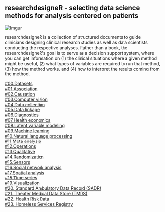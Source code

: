## researchdesigneR - selecting data science methods for analysis centered on patients

<!--  * logo - insert logo from Bruna --> 

![Imgur](https://imgur.com/a/TmDyWIK.png)

researchdesigneR is a collection of structured documents to guide clinicians designing clinical research studies as well as data scientists conducting the respective analyses. Rather than a book, the researchdesigneR's goal is to serve as a decision support system, where you can get information on (1) the clinical situations where a given method might be useful, (2) what types of variables are required to run that method, (3) how the method works, and (4) how to interpret the results coming from the method.



[#00.Datasets](https://github.com/sporedata/researchdesigneR/wiki/%2300.Datasets)   
[#01.Association](https://github.com/sporedata/researchdesigneR/wiki/%2301.Association)   
[#02.Causation](https://github.com/sporedata/researchdesigneR/wiki/%2302.Causation)   
[#03.Computer vision](https://github.com/sporedata/researchdesigneR/wiki/%2303.Computer-vision)   
[#04.Data collection](https://github.com/sporedata/researchdesigneR/wiki/%2304.Data-collection)   
[#05.Data linkage](https://github.com/sporedata/researchdesigneR/wiki/%2305.Data-linkage)   
[#06.Diagnostics](https://github.com/sporedata/researchdesigneR/wiki/%2306.Diagnostics)   
[#07.Health economics](https://github.com/sporedata/researchdesigneR/wiki/%2307.Health-economics)   
[#08.Latent variable modeling](https://github.com/sporedata/researchdesigneR/wiki/%2308.Latent-variable-modeling)   
[#09.Machine learning](https://github.com/sporedata/researchdesigneR/wiki/%2309.Machine-learning)   
[#10.Natural language processing](https://github.com/sporedata/researchdesigneR/wiki/%2310.Natural-language-processing)   
[#11.Meta analysis](https://github.com/sporedata/researchdesigneR/wiki/%2311.Meta-analysis)   
[#12.Operations](https://github.com/sporedata/researchdesigneR/wiki/%2312.Operations)    
[#13.Qualitative](https://github.com/sporedata/researchdesigneR/wiki/%2313.Qualitative)   
[#14.Randomization](https://github.com/sporedata/researchdesigneR/wiki/%2314.Randomization)   
[#15.Sensors](https://github.com/sporedata/researchdesigneR/wiki/%2315.Sensors)   
[#16.Social network analysis](https://github.com/sporedata/researchdesigneR/wiki/%2316.Social-network-analysis)   
[#17.Spatial analysis](https://github.com/sporedata/researchdesigneR/wiki/%2317.Spatial-analysis)   
[#18.Time series](https://github.com/sporedata/researchdesigneR/wiki/%2318.Time-series)   
[#19.Visualization](https://github.com/sporedata/researchdesigneR/wiki/%2319.Visualization)   
[#20. Standard Ambulatory Data Record (SADR)](https://github.com/sporedata/researchdesigneR/wiki/20.-Standard-Ambulatory-Data-Record-(SADR))   
[#21. Theater Medical Data Store (TMDS)](https://github.com/sporedata/researchdesigneR/wiki/21.-Theater-Medical-Data-Store-(TMDS))   
[#22. Health Risk Data](https://github.com/sporedata/researchdesigneR/wiki/22.-Health-Risk-Data)   
[#23. Homeless Services Registry](https://github.com/sporedata/researchdesigneR/wiki/23.-Homeless-Services-Registry)   



<!--  
@ insert toc
--> 

<!--  
https://github.com/othneildrew/Best-README-Template
https://github.com/matiassingers/awesome-readme

* description: problem - large number of approaches in the analysis of patient data, little time to learn them; a lot of literature, but what we need is a decision support system
template-based, searchable, SEO, potentially connected to solr
* use cases:
   - design: meetings, plan for projects, grant proposals, journal clubs
      * start question
      * start data
      * start methods
   - api - solr, rstudio integration; figures concept map
* template: methods, data, plots
* motion graphic - how to search - gif web page, ag repo (within section) with code examples
* todo 
* contributing - clone send, pull request; wiki
* credits
* licensing
* FAQ
* support
--> 



<!--  
--> 
